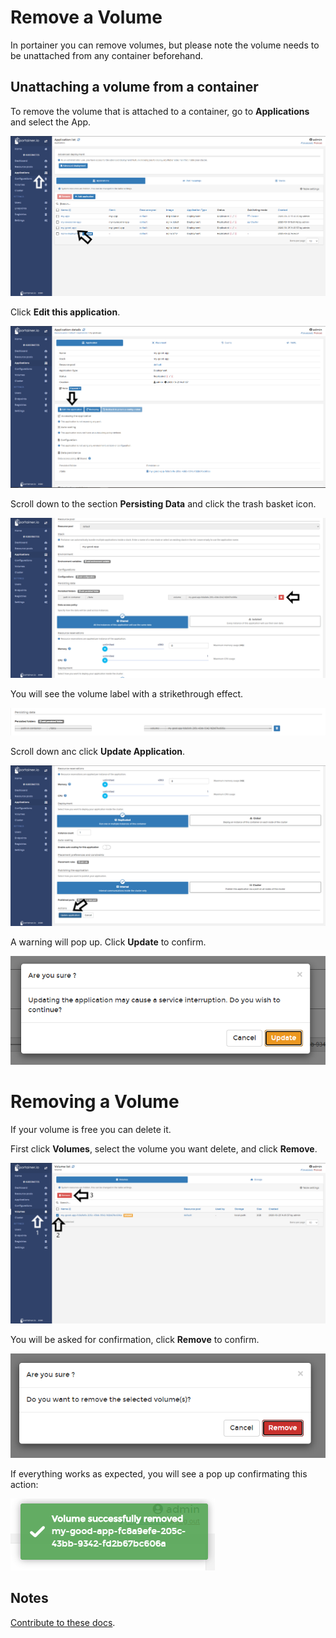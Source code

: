 # Remove a Volume

In portainer you can remove volumes, but please note the volume needs to be unattached from any container beforehand.

## Unattaching a volume from a container

To remove the volume that is attached to a container, go to <b>Applications</b> and select the App.

![volumes](assets/remove-1.png)

Click <b>Edit this application</b>.

![volumes](assets/remove-2.png)

Scroll down to the section <b>Persisting Data</b> and click the trash basket icon. 

![volumes](assets/remove-3.png)

You will see the volume label with a strikethrough effect.

![volumes](assets/remove-4.png)

Scroll down anc click <b>Update Application</b>.

![volumes](assets/remove-5.png)

A warning will pop up. Click <b>Update</b> to confirm.

![volumes](assets/remove-6.png)

# Removing a Volume

If your volume is free you can delete it. 

First click <b>Volumes</b>, select the volume you want delete, and click <b>Remove</b>.

![volumes](assets/remove-7.png)

You will be asked for confirmation, click <b>Remove</b> to confirm.

![volumes](assets/remove-8.png)

If everything works as expected, you will see a pop up confirmating this action:

![volumes](assets/remove-9.png)

## Notes

[Contribute to these docs](https://github.com/portainer/portainer-docs/blob/master/contributing.md).